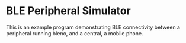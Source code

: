 # BLE Peripheral Simulator

This is an example program demonstrating BLE connectivity between a peripheral running bleno, and a central, a mobile phone.
